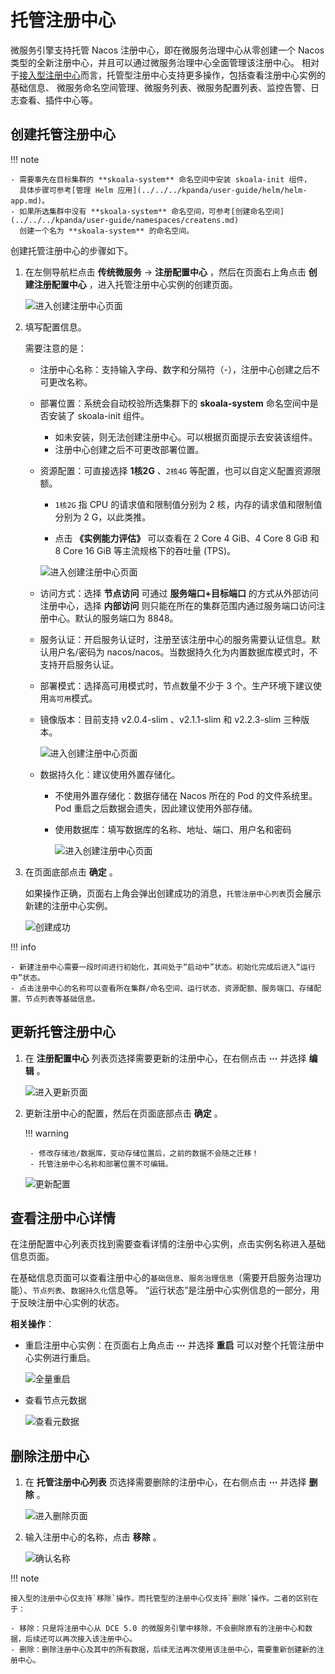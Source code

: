 # 托管注册中心

微服务引擎支持托管 Nacos 注册中心，即在微服务治理中心从零创建一个 Nacos 类型的全新注册中心，并且可以通过微服务治理中心全面管理该注册中心。
相对于[接入型注册中心](../integrated/index.md)而言，托管型注册中心支持更多操作，包括查看注册中心实例的基础信息、
微服务命名空间管理、微服务列表、微服务配置列表、监控告警、日志查看、插件中心等。

## 创建托管注册中心

!!! note

    - 需要事先在目标集群的 **skoala-system** 命名空间中安装 skoala-init 组件，
      具体步骤可参考[管理 Helm 应用](../../../kpanda/user-guide/helm/helm-app.md)。
    - 如果所选集群中没有 **skoala-system** 命名空间，可参考[创建命名空间](../../../kpanda/user-guide/namespaces/createns.md)
      创建一个名为 **skoala-system** 的命名空间。

创建托管注册中心的步骤如下。

1. 在左侧导航栏点击 __传统微服务__ -> __注册配置中心__ ，然后在页面右上角点击 __创建注册配置中心__ ，进入托管注册中心实例的创建页面。

    ![进入创建注册中心页面](https://docs.daocloud.io/daocloud-docs-images/docs/zh/docs/skoala/images/create01.png)

2. 填写配置信息。

    需要注意的是：

    - 注册中心名称：支持输入字母、数字和分隔符（-），注册中心创建之后不可更改名称。
    - 部署位置：系统会自动校验所选集群下的 **skoala-system** 命名空间中是否安装了 skoala-init 组件。

        - 如未安装，则无法创建注册中心。可以根据页面提示去安装该组件。
        - 注册中心创建之后不可更改部署位置。

    - 资源配置：可直接选择 __1核2G__ 、`2核4G` 等配置，也可以自定义配置资源限额。

        - `1核2G` 指 CPU 的请求值和限制值分别为 2 核，内存的请求值和限制值分别为 2 G，以此类推。

        - 点击 __《实例能力评估》__ 可以查看在 2 Core 4 GiB、4 Core 8 GiB 和 8 Core 16 GiB 等主流规格下的吞吐量 (TPS)。

        ![进入创建注册中心页面](https://docs.daocloud.io/daocloud-docs-images/docs/zh/docs/skoala/images/create02.png)

    - 访问方式：选择 __节点访问__ 可通过 **服务端口+目标端口** 的方式从外部访问注册中心，选择 __内部访问__ 则只能在所在的集群范围内通过服务端口访问注册中心。默认的服务端口为 8848。
    - 服务认证：开启服务认证时，注册至该注册中心的服务需要认证信息。默认用户名/密码为 nacos/nacos。当数据持久化为内置数据库模式时，不支持开启服务认证。
    - 部署模式：选择高可用模式时，节点数量不少于 3 个。生产环境下建议使用`高可用`模式。
    - 镜像版本：目前支持 v2.0.4-slim 、v2.1.1-slim 和 v2.2.3-slim 三种版本。

        ![进入创建注册中心页面](https://docs.daocloud.io/daocloud-docs-images/docs/zh/docs/skoala/images/create03.png)

    - 数据持久化：建议使用外置存储化。

        - 不使用外置存储化：数据存储在 Nacos 所在的 Pod 的文件系统里。Pod 重启之后数据会遗失，因此建议使用外部存储。
        - 使用数据库：填写数据库的名称、地址、端口、用户名和密码

            ![进入创建注册中心页面](https://docs.daocloud.io/daocloud-docs-images/docs/zh/docs/skoala/images/create04.png)

3. 在页面底部点击 __确定__ 。

    如果操作正确，页面右上角会弹出创建成功的消息，`托管注册中心列表`页会展示新建的注册中心实例。

    ![创建成功](https://docs.daocloud.io/daocloud-docs-images/docs/zh/docs/skoala/images/create06.png)

!!! info

    - 新建注册中心需要一段时间进行初始化，其间处于“启动中”状态。初始化完成后进入“运行中”状态。
    - 点击注册中心的名称可以查看所在集群/命名空间、运行状态、资源配额、服务端口、存储配置、节点列表等基础信息。

## 更新托管注册中心

1. 在 __注册配置中心__ 列表页选择需要更新的注册中心，在右侧点击 __⋯__ 并选择 __编辑__ 。

    ![进入更新页面](https://docs.daocloud.io/daocloud-docs-images/docs/zh/docs/skoala/images/update01.png)

2. 更新注册中心的配置，然后在页面底部点击 __确定__ 。

    !!! warning

        - 修改存储池/数据库，变动存储位置后，之前的数据不会随之迁移！
        - 托管注册中心名称和部署位置不可编辑。

    ![更新配置](https://docs.daocloud.io/daocloud-docs-images/docs/zh/docs/skoala/images/update02.png)

## 查看注册中心详情

在注册配置中心列表页找到需要查看详情的注册中心实例，点击实例名称进入基础信息页面。

在基础信息页面可以查看注册中心的`基础信息`、`服务治理信息`（需要开启服务治理功能）、`节点列表`、`数据持久化`信息等。
“运行状态”是注册中心实例信息的一部分，用于反映注册中心实例的状态。

**相关操作**：

- 重启注册中心实例：在页面右上角点击 __⋯__ 并选择 __重启__ 可以对整个托管注册中心实例进行重启。

    ![全量重启](https://docs.daocloud.io/daocloud-docs-images/docs/zh/docs/skoala/images/check-1.png)

- 查看节点元数据

    ![查看元数据](https://docs.daocloud.io/daocloud-docs-images/docs/zh/docs/skoala/images/check-2.png)

## 删除注册中心

1. 在 __托管注册中心列表__ 页选择需要删除的注册中心，在右侧点击 __⋯__ 并选择 __删除__ 。

    ![进入删除页面](https://docs.daocloud.io/daocloud-docs-images/docs/zh/docs/skoala/images/delete01.png)

2. 输入注册中心的名称，点击 __移除__ 。

    ![确认名称](https://docs.daocloud.io/daocloud-docs-images/docs/zh/docs/skoala/images/delete02.png)

!!! note

    接入型的注册中心仅支持`移除`操作，而托管型的注册中心仅支持`删除`操作。二者的区别在于：

    - 移除：只是将注册中心从 DCE 5.0 的微服务引擎中移除，不会删除原有的注册中心和数据，后续还可以再次接入该注册中心。
    - 删除：删除注册中心及其中的所有数据，后续无法再次使用该注册中心，需要重新创建新的注册中心。
